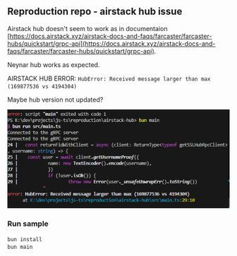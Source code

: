 ## Reproduction repo - airstack hub issue

Airstack hub doesn't seem to work as in documentaion [https://docs.airstack.xyz/airstack-docs-and-faqs/farcaster/farcaster-hubs/quickstart/grpc-api](https://docs.airstack.xyz/airstack-docs-and-faqs/farcaster/farcaster-hubs/quickstart/grpc-api).

Neynar hub works as expected.

AIRSTACK HUB ERROR: `HubError: Received message larger than max (169877536 vs 4194304)`

Maybe hub version not updated?

![ERROR IMG](/image.png)

### Run sample

```typescript
bun install
bun main
```
